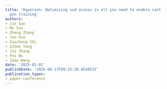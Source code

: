 ```yaml
---
title: 'Hyperion: Optimizing ssd access is all you need to enable cost-efficient out-of-core
  gnn training'
authors:
- Jie Sun
- Mo Sun
- Zheng Zhang
- Jun Xie
- Zuocheng Shi
- Zihan Yang
- Jie Zhang
- Fei Wu
- Zeke Wang
date: '2025-01-01'
publishDate: '2025-08-13T09:25:28.054953Z'
publication_types:
- paper-conference
---
```

